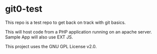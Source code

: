 # git0-test
This repo is a test repo to get back on track with git basics.

This will host code from a PHP application running on an apache server.
Sample App will also use EXT JS.

This project uses the GNU GPL License v2.0.
